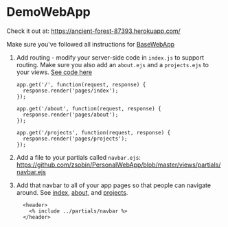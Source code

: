 # DemoWebApp

Check it out at: https://ancient-forest-87393.herokuapp.com/

Make sure you've followed all instructions for [BaseWebApp](https://github.com/zsobin/BaseWebApp)

1) Add routing - modify your server-side code in `index.js` to support routing. Make sure you also add an `about.ejs` and a `projects.ejs` to your views. [See code here](https://github.com/zsobin/PersonalWebApp/blob/master/index.js#L13-L23)

    ```
    app.get('/', function(request, response) {
      response.render('pages/index');
    });

    app.get('/about', function(request, response) {
      response.render('pages/about');
    });

    app.get('/projects', function(request, response) {
      response.render('pages/projects');
    });

    ```

2) Add a file to your partials called `navbar.ejs`: https://github.com/zsobin/PersonalWebApp/blob/master/views/partials/navbar.ejs

3) Add that navbar to all of your app pages so that people can navigate around. See [index](https://github.com/zsobin/PersonalWebApp/blob/master/views/pages/index.ejs#L7-L9), [about](https://github.com/zsobin/PersonalWebApp/blob/master/views/pages/about.ejs#L7-L9), and [projects](https://github.com/zsobin/PersonalWebApp/blob/master/views/pages/projects.ejs#L7-L9).

    ```
      <header>
        <% include ../partials/navbar %>
      </header>
    ```

